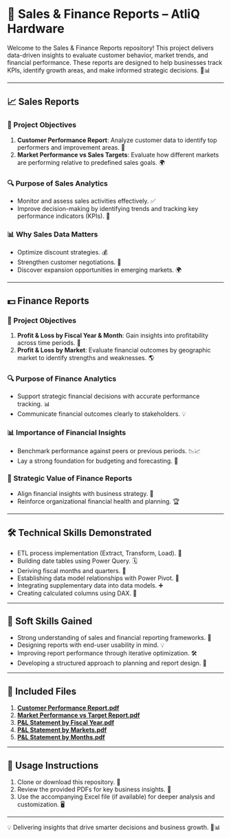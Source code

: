 # 🚀 Sales & Finance Reports – AtliQ Hardware

Welcome to the Sales & Finance Reports repository! This project delivers data-driven insights to evaluate customer behavior, market trends, and financial performance. These reports are designed to help businesses track KPIs, identify growth areas, and make informed strategic decisions. 💼📊

---

## 📈 Sales Reports

### 🎯 Project Objectives

1. **Customer Performance Report**: Analyze customer data to identify top performers and improvement areas. 🛒  
2. **Market Performance vs Sales Targets**: Evaluate how different markets are performing relative to predefined sales goals. 🌍

### 🔍 Purpose of Sales Analytics

- Monitor and assess sales activities effectively. ✅  
- Improve decision-making by identifying trends and tracking key performance indicators (KPIs). 📌  

### 📊 Why Sales Data Matters

- Optimize discount strategies. 💰  
- Strengthen customer negotiations. 🤝  
- Discover expansion opportunities in emerging markets. 🌍  

---

## 💵 Finance Reports

### 🎯 Project Objectives

1. **Profit & Loss by Fiscal Year & Month**: Gain insights into profitability across time periods. 📆  
2. **Profit & Loss by Market**: Evaluate financial outcomes by geographic market to identify strengths and weaknesses. 🌎  

### 🔍 Purpose of Finance Analytics

- Support strategic financial decisions with accurate performance tracking. 📊  
- Communicate financial outcomes clearly to stakeholders. 💡  

### 📊 Importance of Financial Insights

- Benchmark performance against peers or previous periods. 📉📈  
- Lay a strong foundation for budgeting and forecasting. 📏  

### 💼 Strategic Value of Finance Reports

- Align financial insights with business strategy. 🎯  
- Reinforce organizational financial health and planning. 🏆  

---

## 🛠️ Technical Skills Demonstrated

- ETL process implementation (Extract, Transform, Load). 🔄  
- Building date tables using Power Query. 🗓️  
- Deriving fiscal months and quarters. 📆  
- Establishing data model relationships with Power Pivot. 🔗  
- Integrating supplementary data into data models. ➕  
- Creating calculated columns using DAX. 🧮  

---

## 🤝 Soft Skills Gained

- Strong understanding of sales and financial reporting frameworks. 📖  
- Designing reports with end-user usability in mind. 💡  
- Improving report performance through iterative optimization. 🛠️  
- Developing a structured approach to planning and report design. 📝  

---

## 📂 Included Files

1. [**Customer Performance Report.pdf**](Customer%20Performance%20Report.pdf)  
2. [**Market Performance vs Target Report.pdf**](Market%20Performance%20vs%20Target%20Report.pdf)  
3. [**P&L Statement by Fiscal Year.pdf**](P%26L%20Statement%20by%20Fiscal%20Year.pdf)  
4. [**P&L Statement by Markets.pdf**](P%26L%20Statement%20by%20Markets.pdf)  
5. [**P&L Statement by Months.pdf**](P%26L%20Statement%20by%20Months.pdf)  

---

## 📖 Usage Instructions

1. Clone or download this repository. 💾  
2. Review the provided PDFs for key business insights. 📝  
3. Use the accompanying Excel file (if available) for deeper analysis and customization. 🖥️  

---


💡 Delivering insights that drive smarter decisions and business growth. 🌟📊
